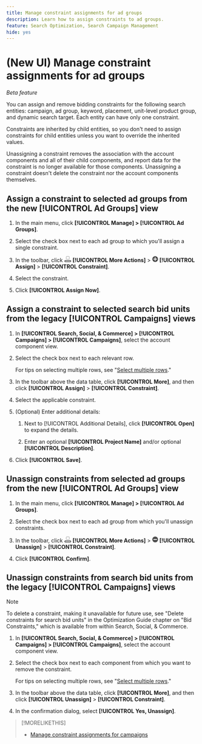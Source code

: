 ```yaml
---
title: Manage constraint assignments for ad groups
description: Learn how to assign constraints to ad groups.
feature: Search Optimization, Search Campaign Management
hide: yes
---
```

# (New UI) Manage constraint assignments for ad groups

*Beta feature*

You can assign and remove bidding constraints for the following search entities: campaign, ad group, keyword, placement, unit-level product group, and dynamic search target. Each entity can have only one constraint.

Constraints are inherited by child entities, so you don't need to assign constraints for child entities unless you want to override the inherited values.

Unassigning a constraint removes the association with the account components and all of their child components, and report data for the constraint is no longer available for those components. Unassigning a constraint doesn't delete the constraint nor the account components themselves.

## Assign a constraint to selected ad groups from the new [!UICONTROL Ad Groups] view

1. In the main menu, click **[!UICONTROL Manage] > [!UICONTROL Ad Groups]**.

1. Select the check box next to each ad group to which you'll assign a single constraint.

1. In the toolbar, click ![More Actions](/help/search-social-commerce/assets/more-actions.png "More Actions") **[!UICONTROL More Actions]** > ![Assign](/help/search-social-commerce/assets/assign.png "Assign") **[!UICONTROL Assign]** > **[!UICONTROL Constraint]**.

1. Select the constraint.

1. Click **[!UICONTROL Assign Now]**.

## Assign a constraint to selected search bid units from the legacy [!UICONTROL Campaigns] views

1. In **[!UICONTROL Search, Social, & Commerce] > [!UICONTROL Campaigns] > [!UICONTROL Campaigns]**, select the account component view.

1. Select the check box next to each relevant row.

   For tips on selecting multiple rows, see "[Select multiple rows](/help/search-social-commerce/common-tasks/navigation-editing-selection/multiple-rows-select.md)."

1. In the toolbar above the data table, click **[!UICONTROL More]**, and then click **[!UICONTROL Assign]** > **[!UICONTROL Constraint]**.

1. Select the applicable constraint.

1. (Optional) Enter additional details:

   1. Next to [!UICONTROL Additional Details], click **[!UICONTROL Open]** to expand the details.

   1. Enter an optional **[!UICONTROL Project Name]** and/or optional **[!UICONTROL Description]**.

1. Click **[!UICONTROL Save]**.

## Unassign constraints from selected ad groups from the new [!UICONTROL Ad Groups] view

1. In the main menu, click **[!UICONTROL Manage] > [!UICONTROL Ad Groups]**.

1. Select the check box next to each ad group from which you'll unassign constraints.

1. In the toolbar, click ![More Actions](/help/search-social-commerce/assets/more-actions.png "More Actions") **[!UICONTROL More Actions]** > ![Assign](/help/search-social-commerce/assets/unassign.png "Unassign") **[!UICONTROL Unassign]** > **[!UICONTROL Constraint]**.

1. Click **[!UICONTROL Confirm]**.

## Unassign constraints from search bid units from the legacy [!UICONTROL Campaigns] views

>[!NOTE]
>
>To delete a constraint, making it unavailable for future use, see "Delete constraints for search bid units" in the Optimization Guide chapter on "Bid Constraints," which is available from within Search, Social, & Commerce.<!-- verify convention for referencing Optimization Guide here -->

1. In **[!UICONTROL Search, Social, & Commerce] > [!UICONTROL Campaigns] > [!UICONTROL Campaigns]**, select the account component view.

1. Select the check box next to each component from which you want to remove the constraint.

   For tips on selecting multiple rows, see "[Select multiple rows](/help/search-social-commerce/common-tasks/navigation-editing-selection/multiple-rows-select.md)."

1. In the toolbar above the data table, click **[!UICONTROL More]**, and then click **[!UICONTROL Unassign]** > **[!UICONTROL Constraint]**.

1. In the confirmation dialog, select **[!UICONTROL Yes, Unassign]**.

>[!MORELIKETHIS]
>
>* [Manage constraint assignments for campaigns](/help/search-social-commerce/new-ui/manage/campaigns/campaign-constraint-assignments-manage.md)
